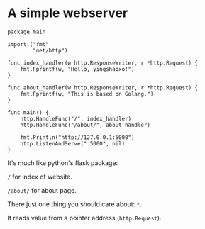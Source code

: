 # A simple webserver

```text
package main

import ("fmt"
        "net/http")

func index_handler(w http.ResponseWriter, r *http.Request) {
    fmt.Fprintf(w, "Hello, yingshaoxo!")
}

func about_handler(w http.ResponseWriter, r *http.Request) {
    fmt.Fprintf(w, "This is based on Golang.")
}

func main() {
    http.HandleFunc("/", index_handler)
    http.HandleFunc("/about/", about_handler)

    fmt.Println("http://127.0.0.1:5000")
    http.ListenAndServe(":5000", nil)
}
```

It's much like python's flask package:

`/` for index of website.

`/about/` for about page.

There just one thing you should care about: `*`.

It reads value from a pointer address \(`http.Request`\).

